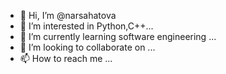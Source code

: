 - 👋 Hi, I’m @narsahatova
- 👀 I’m interested in Python,C++...
- 🌱 I’m currently learning software engineering ...
- 💞️ I’m looking to collaborate on ...
- 📫 How to reach me ...

<!---
narsahatova/narsahatova is a ✨ special ✨ repository because its `README.md` (this file) appears on your GitHub profile.
You can click the Preview link to take a look at your changes.
--->
